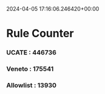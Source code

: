 2024-04-05 17:16:06.246420+00:00
# Rule Counter 
 ### UCATE : 446736

 ### Veneto : 175541

 ### Allowlist : 13930